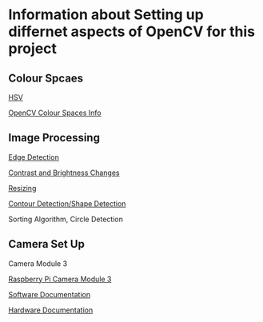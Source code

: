 # Information about Setting up differnet aspects of OpenCV for this project

## Colour Spcaes
[HSV](https://web.cs.uni-paderborn.de/cgvb/colormaster/web/color-systems/hsv.html)

[OpenCV Colour Spaces Info](https://learnopencv.com/color-spaces-in-opencv-cpp-python/)

## Image Processing
[Edge Detection](https://learnopencv.com/edge-detection-using-opencv/)

[Contrast and Brightness Changes](https://docs.opencv.org/4.x/d3/dc1/tutorial_basic_linear_transform.html)

[Resizing](https://learnopencv.com/image-resizing-with-opencv/)

[Contour Detection/Shape Detection](https://learnopencv.com/contour-detection-using-opencv-python-c/#What-are-Contours)

Sorting Algorithm, Circle Detection

## Camera Set Up

Camera Module 3

[Raspberry Pi Camera Module 3](https://www.raspberrypi.com/products/camera-module-3/)

[Software Documentation](https://www.raspberrypi.com/documentation/computers/camera_software.html)

[Hardware Documentation](https://www.raspberrypi.com/documentation/accessories/camera.html#install-a-raspberry-pi-camera)
